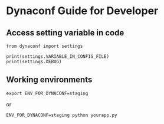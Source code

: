 # Dynaconf Guide for Developer

## Access setting variable in code
    from dynaconf import settings
    
    print(settings.VARIABLE_IN_CONFIG_FILE)
    print(settings.DEBUG)
    
    
## Working environments

    export ENV_FOR_DYNACONF=staging
or 

    ENV_FOR_DYNACONF=staging python yourapp.py